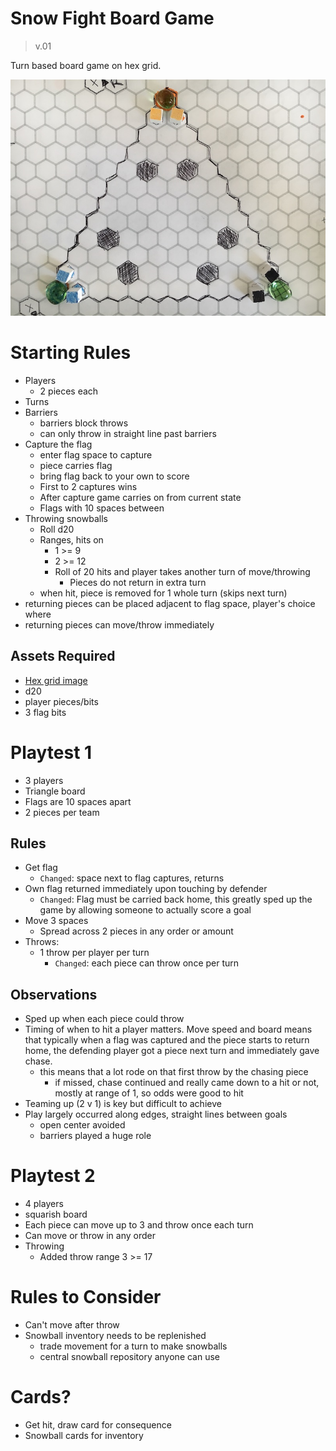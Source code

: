 # Snow Fight Board Game

> v.01

Turn based board game on hex grid.

![image](assets/snow-fight-3-players.jpg)

# Starting Rules

- Players
    - 2 pieces each
- Turns
- Barriers
    - barriers block throws
    - can only throw in straight line past barriers
- Capture the flag
    - enter flag space to capture
    - piece carries flag
    - bring flag back to your own to score
    - First to 2 captures wins
    - After capture game carries on from current state
    - Flags with 10 spaces between
- Throwing snowballs
    - Roll d20
    - Ranges, hits on
        - 1 >= 9
        - 2 >= 12
        - Roll of 20 hits and player takes another turn of move/throwing
            - Pieces do not return in extra turn
    - when hit, piece is removed for 1 whole turn (skips next turn)
- returning pieces can be placed adjacent to flag space, player's choice where
- returning pieces can move/throw immediately

## Assets Required

- [Hex grid image](assets/hex-grid.pdf)
- d20
- player pieces/bits
- 3 flag bits

# Playtest 1

- 3 players
- Triangle board
- Flags are 10 spaces apart
- 2 pieces per team

## Rules

- Get flag
    - `Changed`: space next to flag captures, returns
- Own flag returned immediately upon touching by defender
    - `Changed`: Flag must be carried back home, this greatly sped up the game by allowing someone to actually score a goal
- Move 3 spaces
    - Spread across 2 pieces in any order or amount
- Throws:
    - 1 throw per player per turn
        - `Changed`: each piece can throw once per turn

## Observations

- Sped up when each piece could throw
- Timing of when to hit a player matters. Move speed and board means that typically when a flag was captured and the piece starts to return home, the defending player got a piece next turn and immediately gave chase.
    - this means that a lot rode on that first throw by the chasing piece
        - if missed, chase continued and really came down to a hit or not, mostly at range of 1, so odds were good to hit
- Teaming up (2 v 1) is key but difficult to achieve
- Play largely occurred along edges, straight lines between goals
    - open center avoided
    - barriers played a huge role


# Playtest 2

- 4 players
- squarish board
- Each piece can move up to 3 and throw once each turn
- Can move or throw in any order
- Throwing
    - Added throw range 3 >= 17


# Rules to Consider

- Can't move after throw
- Snowball inventory needs to be replenished
    - trade movement for a turn to make snowballs
    - central snowball repository anyone can use

# Cards?

- Get hit, draw card for consequence
- Snowball cards for inventory